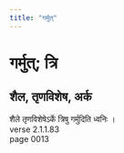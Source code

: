 ```yaml
---
title: "गर्मुत्"
---
```


# गर्मुत्; त्रि
## शैल, तृणविशेष, अर्क
शैले तृणविशेषेऽर्के त्रिषु गर्मुदिति ध्वनिः ।<br />verse 2.1.1.83<br />page 0013

